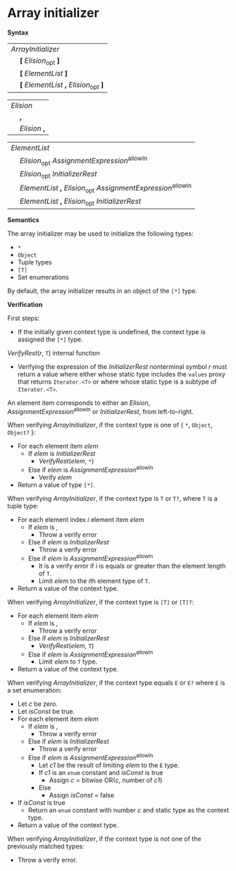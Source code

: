 # Array initializer

**Syntax**

<table>
    <tr>
        <td colspan="2"><i>ArrayInitializer</i></td>
    </tr>
    <tr>
        <td>&nbsp;</td><td><b>[</b> <i>Elision</i><sub>opt</sub> <b>]</b></td>
    </tr>
    <tr>
        <td>&nbsp;</td><td><b>[</b> <i>ElementList</i> <b>]</b></td>
    </tr>
    <tr>
        <td>&nbsp;</td><td><b>[</b> <i>ElementList</i> <b>,</b> <i>Elision</i><sub>opt</sub> <b>]</b></td>
    </tr>
</table>

<table>
    <tr>
        <td colspan="2"><i>Elision</i></td>
    </tr>
    <tr>
        <td>&nbsp;</td><td><b>,</b></td>
    </tr>
    <tr>
        <td>&nbsp;</td><td><i>Elision</i> <b>,</b></td>
    </tr>
</table>

<table>
    <tr>
        <td colspan="2"><i>ElementList</i></td>
    </tr>
    <tr>
        <td>&nbsp;</td><td><i>Elision</i><sub>opt</sub> <i>AssignmentExpression</i><sup>allowIn</sup></td>
    </tr>
    <tr>
        <td>&nbsp;</td><td><i>Elision</i><sub>opt</sub> <i>InitializerRest</i></td>
    </tr>
    <tr>
        <td>&nbsp;</td><td><i>ElementList</i> <b>,</b> <i>Elision</i><sub>opt</sub> <i>AssignmentExpression</i><sup>allowIn</sup></td>
    </tr>
    <tr>
        <td>&nbsp;</td><td><i>ElementList</i> <b>,</b> <i>Elision</i><sub>opt</sub> <i>InitializerRest</i></td>
    </tr>
</table>

**Semantics**

The array initializer may be used to initialize the following types:

* `*`
* `Object`
* Tuple types
* `[T]`
* Set enumerations

By default, the array initializer results in an object of the `[*]` type.

**Verification**

First steps:

* If the initially given context type is undefined, the context type is assigned the `[*]` type.

*VerifyRest*(*r*, `T`) internal function

* Verifying the expression of the <i>InitializerRest</i> nonterminal symbol *r* must return a value where either whose static type includes the `values` proxy that returns `Iterator.<T>` or where whose static type is a subtype of `Iterator.<T>`.

An element item corresponds to either an <i>Elision</i>, <i>AssignmentExpression</i><sup>allowIn</sup> or <i>InitializerRest</i>, from left-to-right.

When verifying *ArrayInitializer*, if the context type is one of { `*`, `Object`, `Object?` }:

* For each element item *elem*
  * If *elem* is <i>InitializerRest</i>
    * *VerifyRest*(*elem*, `*`)
  * Else if *elem* is <i>AssignmentExpression</i><sup>allowIn</sup>
    * Verify *elem*
* Return a value of type `[*]`.

When verifying *ArrayInitializer*, if the context type is `T` or `T?`, where `T` is a tuple type:

* For each element index *i* element item *elem*
  * If *elem* is <i>,</i>
    * Throw a verify error
  * Else if *elem* is <i>InitializerRest</i>
    * Throw a verify error
  * Else if *elem* is <i>AssignmentExpression</i><sup>allowIn</sup>
    * It is a verify error if *i* is equals or greater than the element length of `T`.
    * Limit *elem* to the *i*th element type of `T`.
* Return a value of the context type.

When verifying *ArrayInitializer*, if the context type is `[T]` or `[T]?`:

* For each element item *elem*
  * If *elem* is <i>,</i>
    * Throw a verify error
  * Else if *elem* is <i>InitializerRest</i>
    * *VerifyRest*(*elem*, `T`)
  * Else if *elem* is <i>AssignmentExpression</i><sup>allowIn</sup>
    * Limit *elem* to `T` type.
* Return a value of the context type.

When verifying *ArrayInitializer*, if the context type equals `E` or `E?` where `E` is a set enumeration:

* Let *c* be zero.
* Let *isConst* be true.
* For each element item *elem*
  * If *elem* is <i>,</i>
    * Throw a verify error
  * Else if *elem* is <i>InitializerRest</i>
    * Throw a verify error
  * Else if *elem* is <i>AssignmentExpression</i><sup>allowIn</sup>
    * Let *c1* be the result of limiting *elem* to the `E` type.
    * If *c1* is an `enum` constant and *isConst* is true
      * Assign *c* = bitwise OR(*c*, number of *c1*)
    * Else
      * Assign *isConst* = false
* If *isConst* is true
  * Return an `enum` constant with number *c* and static type as the context type.
* Return a value of the context type.

When verifying *ArrayInitializer*, if the context type is not one of the previously matched types:

* Throw a verify error.